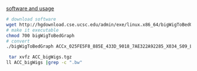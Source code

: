 [software and usage](http://hgdownload.cse.ucsc.edu/admin/exe/linux.x86_64/)

```bash
# download software
wget http://hgdownload.cse.ucsc.edu/admin/exe/linux.x86_64/bigWigToBedGraph
# make it executable
chmod 700 bigWigToBedGraph
# convert
./bigWigToBedGraph ACCx_025FE5F8_885E_433D_9018_7AE322A92285_X034_S09_L133_B1_T1_PMRG.insertions.bw 1.bg
```
```bash
 tar xvfz ACC_bigWigs.tgz
ll ACC_bigWigs |grep -c ".bw"
```

<!--stackedit_data:
eyJoaXN0b3J5IjpbMTI5MTIzMzQyMyw2NTc1ODA2ODQsLTg0Mj
Q4OTUyLC0xMjI4NzIzMDg4LC05NzQ2MjAyNTQsMTcwNzg1Mzg1
NywxMTAxMTMyMTJdfQ==
-->
